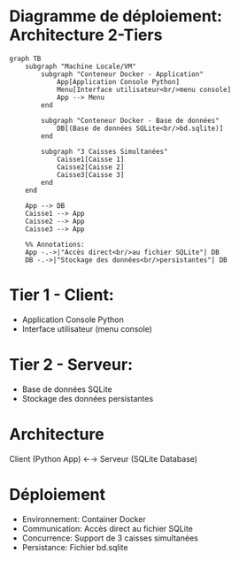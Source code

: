 # Diagramme de déploiement: Architecture 2-Tiers
```` mermaid 
graph TB
    subgraph "Machine Locale/VM"
        subgraph "Conteneur Docker - Application"
            App[Application Console Python]
            Menu[Interface utilisateur<br/>menu console]
            App --> Menu
        end
        
        subgraph "Conteneur Docker - Base de données"
            DB[(Base de données SQLite<br/>bd.sqlite)]
        end
        
        subgraph "3 Caisses Simultanées"
            Caisse1[Caisse 1]
            Caisse2[Caisse 2] 
            Caisse3[Caisse 3]
        end
    end
    
    App --> DB
    Caisse1 --> App
    Caisse2 --> App
    Caisse3 --> App
    
    %% Annotations:
    App -.->|"Accès direct<br/>au fichier SQLite"| DB
    DB -.->|"Stockage des données<br/>persistantes"| DB
 ```` 
    
# Tier 1 - Client:

- Application Console Python
- Interface utilisateur (menu console)

# Tier 2 - Serveur:

- Base de données SQLite
- Stockage des données persistantes

# Architecture 

Client (Python App) ←→ Serveur (SQLite Database)

# Déploiement

- Environnement: Container Docker
- Communication: Accès direct au fichier SQLite
- Concurrence: Support de 3 caisses simultanées
- Persistance: Fichier bd.sqlite
